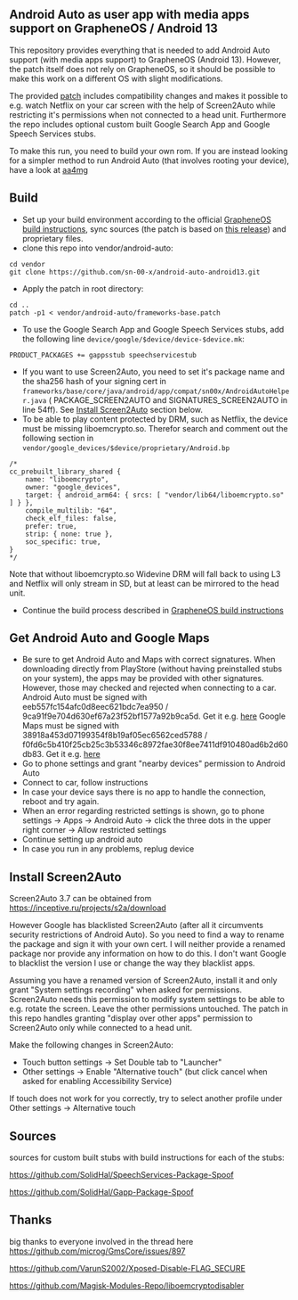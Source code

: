 ## Android Auto as user app with media apps support on GrapheneOS / Android 13

This repository provides everything that is needed to add Android Auto support (with media apps support) to GrapheneOS (Android 13). However, the patch itself does not rely on GrapheneOS, so it should be possible to make this work on a different OS with slight modifications.

The provided [patch](https://raw.githubusercontent.com/sn-00-x/android-auto-android13/main/frameworks-base.patch) includes compatibility changes and makes it possible to e.g. watch Netflix on your car screen with the help of Screen2Auto while restricting it's permissions when not connected to a head unit.
Furthermore the repo includes optional custom built Google Search App and Google Speech Services stubs.

To make this run, you need to build your own rom. If you are instead looking for a simpler method to run Android Auto (that involves rooting your device), have a look at [aa4mg](https://github.com/sn-00-x/aa4mg)

## Build

- Set up your build environment according to the official [GrapheneOS build instructions](https://grapheneos.org/build), sync sources (the patch is based on [this release](https://grapheneos.org/releases#2023080800)) and proprietary files.
- clone this repo into vendor/android-auto:
```
cd vendor
git clone https://github.com/sn-00-x/android-auto-android13.git
```
- Apply the patch in root directory:
```
cd ..
patch -p1 < vendor/android-auto/frameworks-base.patch
```
- To use the Google Search App and Google Speech Services stubs, add the following line `device/google/$device/device-$device.mk`:
```
PRODUCT_PACKAGES += gappsstub speechservicestub
```
- If you want to use Screen2Auto, you need to set it's package name and the sha256 hash of your signing cert in `frameworks/base/core/java/android/app/compat/sn00x/AndroidAutoHelper.java` ( PACKAGE_SCREEN2AUTO and SIGNATURES_SCREEN2AUTO in line 54ff). See [Install Screen2Auto](#install-screen2auto) section below.
- To be able to play content protected by DRM, such as Netflix, the device must be missing liboemcrypto.so. Therefor search and comment out the following section in `vendor/google_devices/$device/proprietary/Android.bp`
```
/*
cc_prebuilt_library_shared {
    name: "liboemcrypto",
    owner: "google_devices",
    target: { android_arm64: { srcs: [ "vendor/lib64/liboemcrypto.so" ] } },
    compile_multilib: "64",
    check_elf_files: false,
    prefer: true,
    strip: { none: true },
    soc_specific: true,
}
*/
```
  Note that without liboemcrypto.so Widevine DRM will fall back to using L3 and Netflix will only stream in SD, but at least can be mirrored to the head unit.
- Continue the build process described in [GrapheneOS build instructions](https://grapheneos.org/build)

## Get Android Auto and Google Maps

- Be sure to get Android Auto and Maps with correct signatures. When downloading directly from PlayStore (without having preinstalled stubs on your system), the apps may be provided with other signatures. However, those may checked and rejected when connecting to a car.
  Android Auto must be signed with eeb557fc154afc0d8eec621bdc7ea950 / 9ca91f9e704d630ef67a23f52bf1577a92b9ca5d. Get it e.g. [here](https://www.apkmirror.com/apk/google-inc/android-auto/android-auto-10-2-6332-release/android-auto-10-2-633224-release-android-apk-download/)
  Google Maps must be signed with 38918a453d07199354f8b19af05ec6562ced5788 / f0fd6c5b410f25cb25c3b53346c8972fae30f8ee7411df910480ad6b2d60db83. Get it e.g. [here](https://www.apkmirror.com/apk/google-inc/maps/maps-11-93-0307-release/google-maps-11-93-0307-android-apk-download/)
- Go to phone settings and grant "nearby devices" permission to Android Auto
- Connect to car, follow instructions
- In case your device says there is no app to handle the connection, reboot and try again.
- When an error regarding restricted settings is shown, go to phone settings -> Apps -> Android Auto -> click the three dots in the upper right corner -> Allow restricted settings
- Continue setting up android auto
- In case you run in any problems, replug device

## Install Screen2Auto

Screen2Auto 3.7 can be obtained from https://inceptive.ru/projects/s2a/download

However Google has blacklisted Screen2Auto (after all it circumvents security restrictions of Android Auto).
So you need to find a way to rename the package and sign it with your own cert. I will neither provide a renamed package nor provide any information on how to do this. I don't want Google to blacklist the version I use or change the way they blacklist apps.

Assuming you have a renamed version of Screen2Auto, install it and only grant "System settings recording" when asked for permissions. Screen2Auto needs this permission to modify system settings to be able to e.g. rotate the screen. Leave the other permissions untouched. The patch in this repo handles granting "display over other apps" permission to Screen2Auto only while connected to a head unit.

Make the following changes in Screen2Auto:
- Touch button settings -> Set Double tab to "Launcher"
- Other settings -> Enable "Alternative touch" (but click cancel when asked for enabling Accessibility Service)

If touch does not work for you correctly, try to select another profile under Other settings -> Alternative touch

## Sources

sources for custom built stubs with build instructions for each of the stubs:

https://github.com/SolidHal/SpeechServices-Package-Spoof

https://github.com/SolidHal/Gapp-Package-Spoof

## Thanks
big thanks to everyone involved in the thread here https://github.com/microg/GmsCore/issues/897

https://github.com/VarunS2002/Xposed-Disable-FLAG_SECURE

https://github.com/Magisk-Modules-Repo/liboemcryptodisabler
